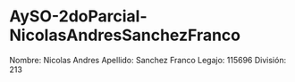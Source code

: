 # AySO-2doParcial-NicolasAndresSanchezFranco
Nombre: Nicolas Andres
Apellido: Sanchez Franco
Legajo: 115696
División: 213
